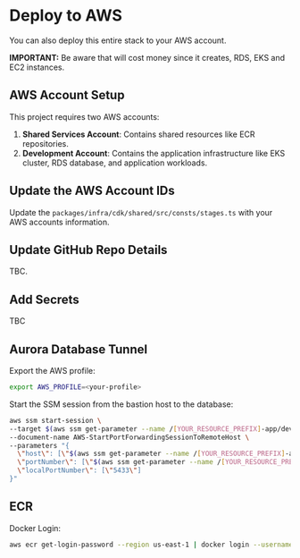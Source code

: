 # Deploy to AWS

You can also deploy this entire stack to your AWS account.

**IMPORTANT:** Be aware that will cost money since it creates, RDS, EKS and EC2 instances.

## AWS Account Setup

This project requires two AWS accounts:

1. **Shared Services Account**: Contains shared resources like ECR repositories.
2. **Development Account**: Contains the application infrastructure like EKS cluster, RDS database, and application workloads.

## Update the AWS Account IDs

Update the `packages/infra/cdk/shared/src/consts/stages.ts` with your AWS accounts information.

## Update GitHub Repo Details

TBC.

## Add Secrets

TBC

## Aurora Database Tunnel

Export the AWS profile:

```bash
export AWS_PROFILE=<your-profile>
```

Start the SSM session from the bastion host to the database:

```bash
aws ssm start-session \
--target $(aws ssm get-parameter --name /[YOUR_RESOURCE_PREFIX]-app/dev/bastion-host/instance-id --query 'Parameter.Value' --output text) \
--document-name AWS-StartPortForwardingSessionToRemoteHost \
--parameters "{
  \"host\": [\"$(aws ssm get-parameter --name /[YOUR_RESOURCE_PREFIX]-app/dev/database/endpoint --query 'Parameter.Value' --output text)\"],
  \"portNumber\": [\"$(aws ssm get-parameter --name /[YOUR_RESOURCE_PREFIX]-app/dev/database/port --query 'Parameter.Value' --output text)\"],
  \"localPortNumber\": [\"5433\"]
}"
```

## ECR

Docker Login:

```bash
aws ecr get-login-password --region us-east-1 | docker login --username AWS --password-stdin [SHARED_SERVICES_ACCOUNT_ID].dkr.ecr.us-east-1.amazonaws.com
```
